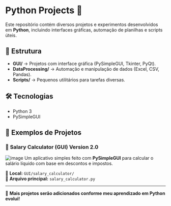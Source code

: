 # Python Projects 🚀  

Este repositório contém diversos projetos e experimentos desenvolvidos em **Python**, incluindo interfaces gráficas, automação de planilhas e scripts úteis.  

## 📂 Estrutura  
- **GUI/** → Projetos com interface gráfica (PySimpleGUI, Tkinter, PyQt).  
- **DataProcessing/** → Automação e manipulação de dados (Excel, CSV, Pandas).  
- **Scripts/** → Pequenos utilitários para tarefas diversas.  

## 🛠 Tecnologias  
- Python 3
- PySimpleGUI  


## 📌 Exemplos de Projetos  
### 🔹 **Salary Calculator (GUI) Version 2.0**  
![image](https://github.com/user-attachments/assets/20ebb8f6-9646-46b3-9e03-72cc6450ba92)
Um aplicativo simples feito com **PySimpleGUI** para calcular o salário líquido com base em descontos e impostos.  

📍 **Local:** `GUI/salary_calculator/`  
📜 **Arquivo principal:** `salary_calculator.py`  

---
🚀 **Mais projetos serão adicionados conforme meu aprendizado em Python evolui!**  
